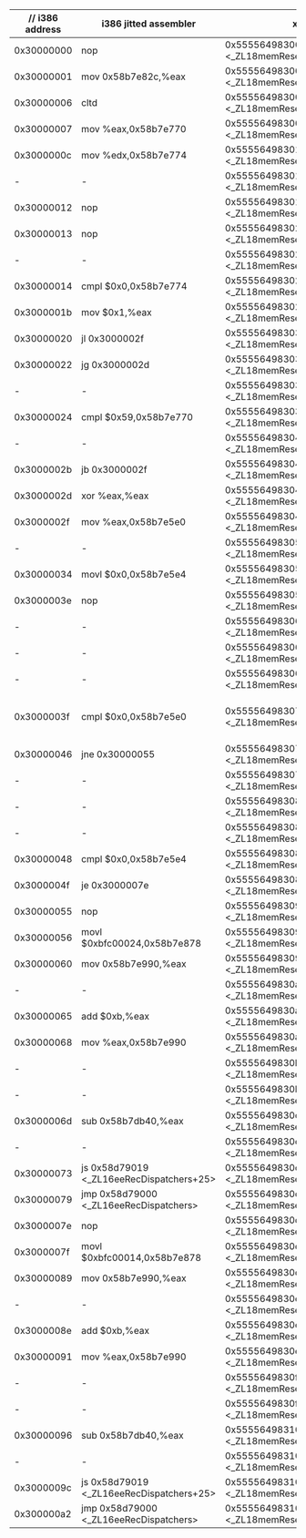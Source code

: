 |// i386 address | i386 jitted assembler | x64 address | x64 jitted assembler | Comment |
| ------------------------- | ------------------------- | ------------------------- | ------------------------- | ------------------------- |
   0x30000000|  nop|   0x555564983000 <_ZL18memReserve_iR5900A+77074432>|  nop|-
   0x30000001|  mov    0x58b7e82c,%eax|   0x555564983001 <_ZL18memReserve_iR5900A+77074433>|  movabs 0x55555fff9e9c,%eax|-
   0x30000006|  cltd   |   0x55556498300a <_ZL18memReserve_iR5900A+77074442>|  cltd   |-
   0x30000007|  mov    %eax,0x58b7e770|   0x55556498300b <_ZL18memReserve_iR5900A+77074443>|  movabs %eax,0x55555fff9de0|-
   0x3000000c|  mov    %edx,0x58b7e774|   0x555564983014 <_ZL18memReserve_iR5900A+77074452>|  mov    %edx,%eax|-
-|-|   0x555564983016 <_ZL18memReserve_iR5900A+77074454>|  movabs %eax,0x55555fff9de4|-
   0x30000012|  nop|   0x55556498301f <_ZL18memReserve_iR5900A+77074463>|  nop|-
   0x30000013|  nop|   0x555564983020 <_ZL18memReserve_iR5900A+77074464>|  nop|-
-|-|   0x555564983021 <_ZL18memReserve_iR5900A+77074465>|  movabs 0x55555fff9de4,%eax|-
   0x30000014|  cmpl   $0x0,0x58b7e774|   0x55556498302a <_ZL18memReserve_iR5900A+77074474>|  cmp    $0x0,%eax|-
   0x3000001b|  mov    $0x1,%eax|   0x55556498302d <_ZL18memReserve_iR5900A+77074477>|  mov    $0x1,%eax|-
   0x30000020|  jl     0x3000002f|   0x555564983032 <_ZL18memReserve_iR5900A+77074482>|  jl     0x55556498304b <_ZL18memReserve_iR5900A+77074507>|-
   0x30000022|  jg     0x3000002d|   0x555564983034 <_ZL18memReserve_iR5900A+77074484>|  jg     0x555564983049 <_ZL18memReserve_iR5900A+77074505>|-
-|-|   0x555564983036 <_ZL18memReserve_iR5900A+77074486>|  movabs 0x55555fff9de0,%eax|-
   0x30000024|  cmpl   $0x59,0x58b7e770|   0x55556498303f <_ZL18memReserve_iR5900A+77074495>|  cmp    $0x59,%eax|-
-|-|   0x555564983042 <_ZL18memReserve_iR5900A+77074498>|  mov    $0x1,%eax|-
   0x3000002b|  jb     0x3000002f|   0x555564983047 <_ZL18memReserve_iR5900A+77074503>|  jb     0x55556498304b <_ZL18memReserve_iR5900A+77074507>|-
   0x3000002d|  xor    %eax,%eax|   0x555564983049 <_ZL18memReserve_iR5900A+77074505>|  xor    %eax,%eax|-
   0x3000002f|  mov    %eax,0x58b7e5e0|   0x55556498304b <_ZL18memReserve_iR5900A+77074507>|  movabs %eax,0x55555fff9c50|-
-|-|   0x555564983054 <_ZL18memReserve_iR5900A+77074516>|  xor    %eax,%eax|-
   0x30000034|  movl   $0x0,0x58b7e5e4|   0x555564983056 <_ZL18memReserve_iR5900A+77074518>|  movabs %eax,0x55555fff9c54|-
   0x3000003e|  nop|   0x55556498305f <_ZL18memReserve_iR5900A+77074527>|  nop|-
-|-|   0x555564983060 <_ZL18memReserve_iR5900A+77074528>|  movabs 0x55555fff9120,%eax|-
-|-|   0x555564983069 <_ZL18memReserve_iR5900A+77074537>|  mov    %eax,%ebx|-
-|-|   0x55556498306b <_ZL18memReserve_iR5900A+77074539>|  movabs 0x55555fff9c50,%eax|-
   0x3000003f|  cmpl   $0x0,0x58b7e5e0|   0x555564983074 <_ZL18memReserve_iR5900A+77074548>|  cmp    %ebx,%eax|xCMP(ptr32[&cpuRegs.GPR.r[ _Rs_ ].UL[ 0 ]], g_cpuConstRegs[_Rt_].UL[0] ); //iR5900Branch.cpp
   0x30000046|  jne    0x30000055|   0x555564983076 <_ZL18memReserve_iR5900A+77074550>|  jne    0x555564983094 <_ZL18memReserve_iR5900A+77074580>|-
-|-|   0x555564983078 <_ZL18memReserve_iR5900A+77074552>|  movabs 0x55555fff9124,%eax|-
-|-|   0x555564983081 <_ZL18memReserve_iR5900A+77074561>|  mov    %eax,%ebx|-
-|-|   0x555564983083 <_ZL18memReserve_iR5900A+77074563>|  movabs 0x55555fff9c54,%eax|-
   0x30000048|  cmpl   $0x0,0x58b7e5e4|   0x55556498308c <_ZL18memReserve_iR5900A+77074572>|  cmp    %ebx,%eax|-
   0x3000004f|  je     0x3000007e|   0x55556498308e <_ZL18memReserve_iR5900A+77074574>|  je     0x5555649830d2 <_ZL18memReserve_iR5900A+77074642>|-
   0x30000055|  nop|   0x555564983094 <_ZL18memReserve_iR5900A+77074580>|  nop|-
   0x30000056|  movl   $0xbfc00024,0x58b7e878|   0x555564983095 <_ZL18memReserve_iR5900A+77074581>|  mov    $0xbfc00024,%eax|-
   0x30000060|  mov    0x58b7e990,%eax|   0x55556498309a <_ZL18memReserve_iR5900A+77074586>|  movabs %eax,0x55555fff9ee8|-
-|-|   0x5555649830a3 <_ZL18memReserve_iR5900A+77074595>|  movabs 0x55555fffa000,%eax|-
   0x30000065|  add    $0xb,%eax|   0x5555649830ac <_ZL18memReserve_iR5900A+77074604>|  add    $0xb,%eax|-
   0x30000068|  mov    %eax,0x58b7e990|   0x5555649830af <_ZL18memReserve_iR5900A+77074607>|  movabs %eax,0x55555fffa000|-
-|-|   0x5555649830b8 <_ZL18memReserve_iR5900A+77074616>|  mov    %eax,%ebx|-
-|-|   0x5555649830ba <_ZL18memReserve_iR5900A+77074618>|  movabs 0x555557e03ac0,%eax|-
   0x3000006d|  sub    0x58b7db40,%eax|   0x5555649830c3 <_ZL18memReserve_iR5900A+77074627>|  sub    %eax,%ebx|-
-|-|   0x5555649830c5 <_ZL18memReserve_iR5900A+77074629>|  mov    %ebx,%eax|-
   0x30000073|  js     0x58d79019 <_ZL16eeRecDispatchers+25>|   0x5555649830c7 <_ZL18memReserve_iR5900A+77074631>|  js     0x55556498203b <_ZL18memReserve_iR5900A+77070395>|-
   0x30000079|  jmp    0x58d79000 <_ZL16eeRecDispatchers>|   0x5555649830cd <_ZL18memReserve_iR5900A+77074637>|  jmpq   0x555564982000 <_ZL18memReserve_iR5900A+77070336>|-
   0x3000007e|  nop|   0x5555649830d2 <_ZL18memReserve_iR5900A+77074642>|  nop|-
   0x3000007f|  movl   $0xbfc00014,0x58b7e878|   0x5555649830d3 <_ZL18memReserve_iR5900A+77074643>|  mov    $0xbfc00014,%eax|-
   0x30000089|  mov    0x58b7e990,%eax|   0x5555649830d8 <_ZL18memReserve_iR5900A+77074648>|  movabs %eax,0x55555fff9ee8|-
-|-|   0x5555649830e1 <_ZL18memReserve_iR5900A+77074657>|  movabs 0x55555fffa000,%eax|-
   0x3000008e|  add    $0xb,%eax|   0x5555649830ea <_ZL18memReserve_iR5900A+77074666>|  add    $0xb,%eax|-
   0x30000091|  mov    %eax,0x58b7e990|   0x5555649830ed <_ZL18memReserve_iR5900A+77074669>|  movabs %eax,0x55555fffa000|-
-|-|   0x5555649830f6 <_ZL18memReserve_iR5900A+77074678>|  mov    %eax,%ebx|-
-|-|   0x5555649830f8 <_ZL18memReserve_iR5900A+77074680>|  movabs 0x555557e03ac0,%eax|-
   0x30000096|  sub    0x58b7db40,%eax|   0x555564983101 <_ZL18memReserve_iR5900A+77074689>|  sub    %eax,%ebx|-
-|-|   0x555564983103 <_ZL18memReserve_iR5900A+77074691>|  mov    %ebx,%eax|-
   0x3000009c|  js     0x58d79019 <_ZL16eeRecDispatchers+25>|   0x555564983105 <_ZL18memReserve_iR5900A+77074693>|  js     0x55556498203b <_ZL18memReserve_iR5900A+77070395>|-
   0x300000a2|  jmp    0x58d79000 <_ZL16eeRecDispatchers>|   0x55556498310b <_ZL18memReserve_iR5900A+77074699>|  jmpq   0x555564982000 <_ZL18memReserve_iR5900A+77070336>|-

